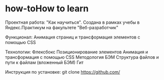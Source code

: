 # how-toHow to learn
Проектная работа: "Как научиться". Создана в рамках учебы в Яндекс.Практикум на факультете "Веб-разработчик"

Функционал:
Анимация страниц и трансформация элементов с помощью CSS

Технологии:
Флексбокс
Позиционирование элементов
Анимация и трансформация с помощью CSS
Методология БЭМ
Структура файлов и пути к файлам (вложенный БЭМ)
Гит

Инструкция по установке:
git clone https://github.com/
